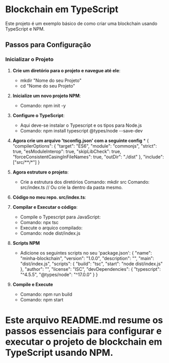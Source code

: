 # Blockchain em TypeScript

Este projeto é um exemplo básico de como criar uma blockchain usando TypeScript e NPM.

## Passos para Configuração

### Inicializar o Projeto

1. **Crie um diretório para o projeto e navegue até ele**:
   * mkdir "Nome do seu Projeto"
   * cd "Nome do seu Projeto"
2. **Inicialize um novo projeto NPM**:
   * Comando: npm init -y
3. **Configure o TypeScript**:
   * Aqui deve-se instalar o Typescript e os tipos para Node.js
   * Comando: npm install typescript @types/node --save-dev
4. **Agora crie um arquivo 'tsconfig.json' com a seguinte config**
   * 
  {
  "compilerOptions": {
    "target": "ES6",
    "module": "commonjs",
    "strict": true,
    "esModuleInterop": true,
    "skipLibCheck": true,
    "forceConsistentCasingInFileNames": true,
    "outDir": "./dist"
  },
  "include": ["src/**/*"]
}
  
6. **Agora estruture o projeto**:
   * Crie a estrutura dos diretórios
   Comando: mkdir src
   Comando: src/index.ts // Ou crie la dentro da pasta mesmo.
7. **Código no meu repo. src/index.ts**:
8. **Compilar e Executar o código**:
   * Compile o Typescript para JavaScript:
   * Comando: npx tsc
   * Execute o arquico compilado:
   * Comando: node dist/index.js
9. **Scripts NPM**
   * Adicione os seguintes scripts no seu 'package.json':
   {
  "name": "minha-blockchain",
  "version": "1.0.0",
  "description": "",
  "main": "dist/index.js",
  "scripts": {
    "build": "tsc",
    "start": "node dist/index.js"
  },
  "author": "",
  "license": "ISC",
  "devDependencies": {
    "typescript": "^4.5.5",
    "@types/node": "^17.0.0"
  }
}
10. **Compile e Execute**
    * Comando: npm run build
    * Comando: npm start

# Este arquivo README.md resume os passos essenciais para configurar e executar o projeto de blockchain em TypeScript usando NPM.

   
   
   

